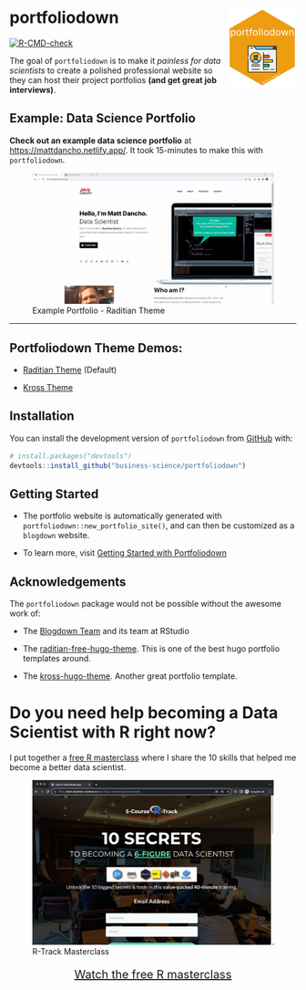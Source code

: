 
<!-- README.md is generated from README.Rmd. Please edit that file -->

# portfoliodown <a href="https://business-science.github.io/portfoliodown/"><img src="man/figures/logo.png" align="right" height="139" /></a>

<!-- badges: start -->

[![R-CMD-check](https://github.com/business-science/portfoliodown/workflows/R-CMD-check/badge.svg)](https://github.com/business-science/portfoliodown/actions)
<!-- badges: end -->

The goal of `portfoliodown` is to make it *painless for data scientists*
to create a polished professional website so they can host their project
portfolios **(and get great job interviews)**.

## Example: Data Science Portfolio

**Check out an example data science portfolio** at
<https://mattdancho.netlify.app/>. It took 15-minutes to make this with
`portfoliodown`.

<figure>
<img
src="https://raw.githubusercontent.com/business-science/raditian-free-hugo-theme-data-science/master/images/example_portfolio.gif"
alt="Example Portfolio - Raditian Theme" />
<figcaption aria-hidden="true">Example Portfolio - Raditian
Theme</figcaption>
</figure>

<hr>

## Portfoliodown Theme Demos:

- [Raditian Theme](https://mattdancho.netlify.app/) (Default)

- [Kross Theme](https://mattdancho-kross.netlify.app/)

## Installation

You can install the development version of `portfoliodown` from
[GitHub](https://github.com/) with:

``` r
# install.packages("devtools")
devtools::install_github("business-science/portfoliodown")
```

## Getting Started

- The portfolio website is automatically generated with
  `portfoliodown::new_portfolio_site()`, and can then be customized as a
  `blogdown` website.

- To learn more, visit [Getting Started with
  Portfoliodown](https://business-science.github.io/portfoliodown/articles/getting-started-portfoliodown.html)

## Acknowledgements

The `portfoliodown` package would not be possible without the awesome
work of:

- The [Blogdown Team](https://github.com/rstudio/blogdown) and its team
  at RStudio

- The
  [raditian-free-hugo-theme](https://github.com/radity/raditian-free-hugo-theme).
  This is one of the best hugo portfolio templates around.

- The [kross-hugo-theme](https://github.com/themefisher/kross-hugo).
  Another great portfolio template.

# Do you need help becoming a Data Scientist with R right now?

I put together a [free R
masterclass](https://learn.business-science.io/free-rtrack-masterclass?el=documentation)
where I share the 10 skills that helped me become a better data
scientist.

<figure>
<img src="man/figures/rtrack_masterclass.jpg"
alt="R-Track Masterclass" />
<figcaption aria-hidden="true">R-Track Masterclass</figcaption>
</figure>

<a href="https://learn.business-science.io/free-rtrack-masterclass?el=documentation">
<p style="text-align:center; font-size:20px;">
Watch the free R masterclass
</p>

</a>
